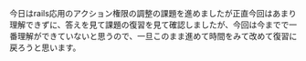 今日はrails応用のアクション権限の調整の課題を進めましたが正直今回はあまり理解できずに、答えを見て課題の復習を見て確認しましたが、今回は今までで一番理解ができていないと思うので、一旦このまま進めて時間をみて改めて復習に戻ろうと思います。